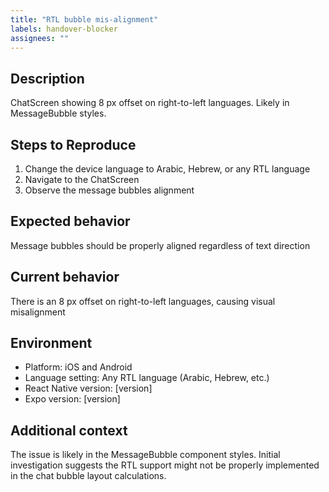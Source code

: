 ```yaml
---
title: "RTL bubble mis-alignment"
labels: handover-blocker
assignees: ""
---
```


## Description
ChatScreen showing 8 px offset on right-to-left languages.
Likely in MessageBubble styles.

## Steps to Reproduce
1. Change the device language to Arabic, Hebrew, or any RTL language
2. Navigate to the ChatScreen
3. Observe the message bubbles alignment

## Expected behavior
Message bubbles should be properly aligned regardless of text direction

## Current behavior
There is an 8 px offset on right-to-left languages, causing visual misalignment

## Environment
- Platform: iOS and Android
- Language setting: Any RTL language (Arabic, Hebrew, etc.)
- React Native version: [version]
- Expo version: [version]

## Additional context
The issue is likely in the MessageBubble component styles. Initial investigation suggests the RTL support might not be properly implemented in the chat bubble layout calculations. 